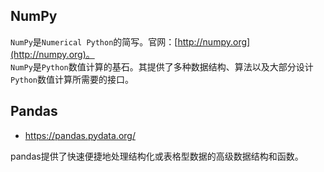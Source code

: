## NumPy

`NumPy`是`Numerical Python`的简写。官网：[http://numpy.org](http://numpy.org)。    
`NumPy`是`Python`数值计算的基石。其提供了多种数据结构、算法以及大部分设计`Python`数值计算所需要的接口。


## Pandas
- https://pandas.pydata.org/
  
pandas提供了快速便捷地处理结构化或表格型数据的高级数据结构和函数。    



